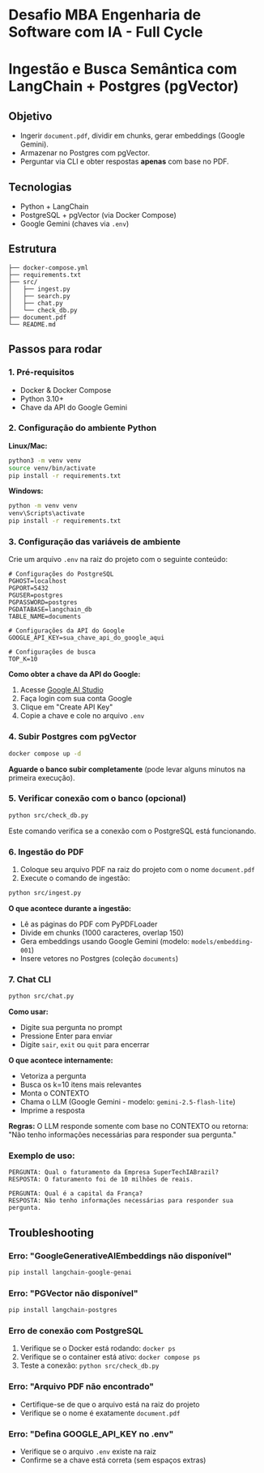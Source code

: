 # Desafio MBA Engenharia de Software com IA - Full Cycle

# Ingestão e Busca Semântica com LangChain + Postgres (pgVector)

## Objetivo
- Ingerir `document.pdf`, dividir em chunks, gerar embeddings (Google Gemini).
- Armazenar no Postgres com pgVector.
- Perguntar via CLI e obter respostas **apenas** com base no PDF.

## Tecnologias
- Python + LangChain
- PostgreSQL + pgVector (via Docker Compose)
- Google Gemini (chaves via `.env`)

## Estrutura

```
├── docker-compose.yml
├── requirements.txt
├── src/
│   ├── ingest.py
│   ├── search.py
│   ├── chat.py
│   └── check_db.py
├── document.pdf
└── README.md
```

## Passos para rodar

### 1. Pré-requisitos
- Docker & Docker Compose
- Python 3.10+
- Chave da API do Google Gemini

### 2. Configuração do ambiente Python

**Linux/Mac:**
```bash
python3 -m venv venv
source venv/bin/activate
pip install -r requirements.txt
```

**Windows:**
```cmd
python -m venv venv
venv\Scripts\activate
pip install -r requirements.txt
```

### 3. Configuração das variáveis de ambiente

Crie um arquivo `.env` na raiz do projeto com o seguinte conteúdo:

```env
# Configurações do PostgreSQL
PGHOST=localhost
PGPORT=5432
PGUSER=postgres
PGPASSWORD=postgres
PGDATABASE=langchain_db
TABLE_NAME=documents

# Configurações da API do Google
GOOGLE_API_KEY=sua_chave_api_do_google_aqui

# Configurações de busca
TOP_K=10
```

**Como obter a chave da API do Google:**
1. Acesse [Google AI Studio](https://makersuite.google.com/app/apikey)
2. Faça login com sua conta Google
3. Clique em "Create API Key"
4. Copie a chave e cole no arquivo `.env`

### 4. Subir Postgres com pgVector

```bash
docker compose up -d
```

**Aguarde o banco subir completamente** (pode levar alguns minutos na primeira execução).

### 5. Verificar conexão com o banco (opcional)

```bash
python src/check_db.py
```

Este comando verifica se a conexão com o PostgreSQL está funcionando.

### 6. Ingestão do PDF

1. Coloque seu arquivo PDF na raiz do projeto com o nome `document.pdf`
2. Execute o comando de ingestão:

```bash
python src/ingest.py
```

**O que acontece durante a ingestão:**
- Lê as páginas do PDF com PyPDFLoader
- Divide em chunks (1000 caracteres, overlap 150)
- Gera embeddings usando Google Gemini (modelo: `models/embedding-001`)
- Insere vetores no Postgres (coleção `documents`)

### 7. Chat CLI

```bash
python src/chat.py
```

**Como usar:**
- Digite sua pergunta no prompt
- Pressione Enter para enviar
- Digite `sair`, `exit` ou `quit` para encerrar

**O que acontece internamente:**
- Vetoriza a pergunta
- Busca os k=10 itens mais relevantes
- Monta o CONTEXTO
- Chama o LLM (Google Gemini - modelo: `gemini-2.5-flash-lite`)
- Imprime a resposta

**Regras:** O LLM responde somente com base no CONTEXTO ou retorna: "Não tenho informações necessárias para responder sua pergunta."

### Exemplo de uso:
```
PERGUNTA: Qual o faturamento da Empresa SuperTechIABrazil?
RESPOSTA: O faturamento foi de 10 milhões de reais.

PERGUNTA: Qual é a capital da França?
RESPOSTA: Não tenho informações necessárias para responder sua pergunta.
```

## Troubleshooting

### Erro: "GoogleGenerativeAIEmbeddings não disponível"
```bash
pip install langchain-google-genai
```

### Erro: "PGVector não disponível"
```bash
pip install langchain-postgres
```

### Erro de conexão com PostgreSQL
1. Verifique se o Docker está rodando: `docker ps`
2. Verifique se o container está ativo: `docker compose ps`
3. Teste a conexão: `python src/check_db.py`

### Erro: "Arquivo PDF não encontrado"
- Certifique-se de que o arquivo está na raiz do projeto
- Verifique se o nome é exatamente `document.pdf`

### Erro: "Defina GOOGLE_API_KEY no .env"
- Verifique se o arquivo `.env` existe na raiz
- Confirme se a chave está correta (sem espaços extras)

